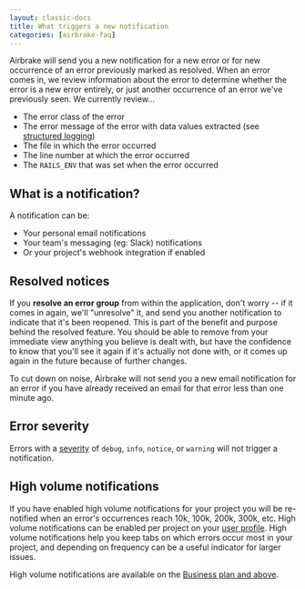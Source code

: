 ```yaml
---
layout: classic-docs
title: What triggers a new notification
categories: [airbrake-faq]
---
```


Airbrake will send you a new notification for a new error or for new
occurrence of an error previously marked as resolved. When an error comes in,
we review information about the error to determine whether the error is a new
error entirely, or just another occurrence of an error we've previously seen.
We currently review...

- The error class of the error
- The error message of the error with data values extracted
(see [structured logging](/docs/features/structured-logging))
- The file in which the error occurred
- The line number at which the error occurred
- The `RAILS_ENV` that was set when the error occurred

## What is a notification?
A notification can be:

- Your personal email notifications
- Your team's messaging (eg: Slack) notifications
- Or your project's webhook integration if enabled

## Resolved notices

If you **resolve an error group** from within the application, don't worry --
if it comes in again, we'll "unresolve" it, and send you another notification
to indicate that it's been reopened. This is part of the benefit and purpose
behind the resolved feature. You should be able to remove from your immediate
view anything you believe is dealt with, but have the confidence to know that
you'll see it again if it's actually not done with, or it comes up again in the
future because of further changes.

To cut down on noise, Airbrake will not send you a new email notification for
an error if you have already received an email for that error less than one
minute ago.

## Error severity

Errors with a [severity](/docs/airbrake-faq/what-is-severity) of `debug`,
`info`, `notice`, or `warning` will not trigger a notification.

## High volume notifications

If you have enabled high volume notifications for your project you will be
re-notified when an error's occurrences reach 10k, 100k, 200k, 300k, etc.
High volume notifications can be enabled per project on your [user
profile](https://airbrake.io/users/edit). High volume notifications help you keep
tabs on which errors occur most in your project, and depending on frequency
can be a useful indicator for larger issues.

High volume notifications are available on the [Business plan and above](https://airbrake.io/account/plan/edit).
